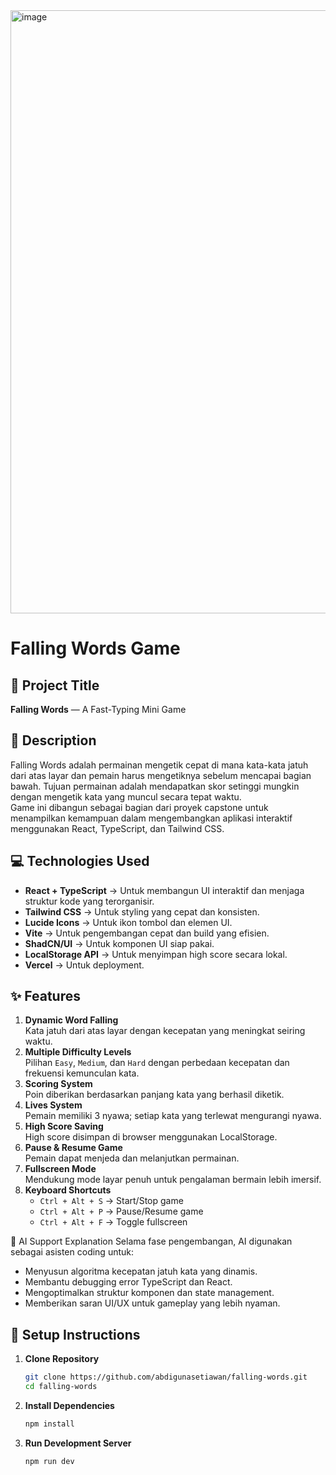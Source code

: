 <img width="1919" height="965" alt="image" src="https://github.com/user-attachments/assets/250763e2-7636-4454-b150-a73dc98467b6" />


# Falling Words Game

## 📌 Project Title
**Falling Words** — A Fast-Typing Mini Game

## 📝 Description
Falling Words adalah permainan mengetik cepat di mana kata-kata jatuh dari atas layar dan pemain harus mengetiknya sebelum mencapai bagian bawah. Tujuan permainan adalah mendapatkan skor setinggi mungkin dengan mengetik kata yang muncul secara tepat waktu.  
Game ini dibangun sebagai bagian dari proyek capstone untuk menampilkan kemampuan dalam mengembangkan aplikasi interaktif menggunakan React, TypeScript, dan Tailwind CSS.

## 💻 Technologies Used
- **React + TypeScript** → Untuk membangun UI interaktif dan menjaga struktur kode yang terorganisir.
- **Tailwind CSS** → Untuk styling yang cepat dan konsisten.
- **Lucide Icons** → Untuk ikon tombol dan elemen UI.
- **Vite** → Untuk pengembangan cepat dan build yang efisien.
- **ShadCN/UI** → Untuk komponen UI siap pakai.
- **LocalStorage API** → Untuk menyimpan high score secara lokal.
- **Vercel** → Untuk deployment.

## ✨ Features
1. **Dynamic Word Falling**  
   Kata jatuh dari atas layar dengan kecepatan yang meningkat seiring waktu.
2. **Multiple Difficulty Levels**  
   Pilihan `Easy`, `Medium`, dan `Hard` dengan perbedaan kecepatan dan frekuensi kemunculan kata.
3. **Scoring System**  
   Poin diberikan berdasarkan panjang kata yang berhasil diketik.
4. **Lives System**  
   Pemain memiliki 3 nyawa; setiap kata yang terlewat mengurangi nyawa.
5. **High Score Saving**  
   High score disimpan di browser menggunakan LocalStorage.
6. **Pause & Resume Game**  
   Pemain dapat menjeda dan melanjutkan permainan.
7. **Fullscreen Mode**  
   Mendukung mode layar penuh untuk pengalaman bermain lebih imersif.
8. **Keyboard Shortcuts**  
   - `Ctrl + Alt + S` → Start/Stop game  
   - `Ctrl + Alt + P` → Pause/Resume game  
   - `Ctrl + Alt + F` → Toggle fullscreen

  
🤖 AI Support Explanation
Selama fase pengembangan, AI digunakan sebagai asisten coding untuk:
- Menyusun algoritma kecepatan jatuh kata yang dinamis.
- Membantu debugging error TypeScript dan React.
- Mengoptimalkan struktur komponen dan state management.
- Memberikan saran UI/UX untuk gameplay yang lebih nyaman.


## 🚀 Setup Instructions
1. **Clone Repository**
   ```bash
   git clone https://github.com/abdigunasetiawan/falling-words.git
   cd falling-words
   ```

2. **Install Dependencies**
   ```bash
   npm install
   ```

4. **Run Development Server**
   ```bash
   npm run dev
   ```
